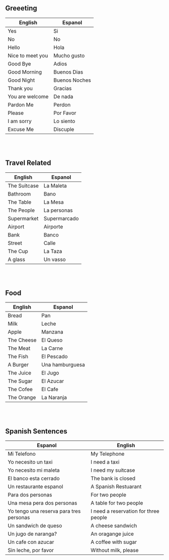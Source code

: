 ## Greeeting

| English          | Espanol       |
| ---------------- | ------------- |
| Yes              | Si            |
| No               | No            |
| Hello            | Hola          |
| Nice to meet you | Mucho gusto   |
| Good Bye         | Adios         |
| Good Morning     | Buenos Dias   |
| Good Night       | Buenos Noches |
| Thank you        | Gracias       |
| You are welcome  | De nada       |
| Pardon Me        | Perdon        |
| Please           | Por Favor     |
| I am sorry       | Lo siento     |
| Excuse Me        | Discuple      |

<br>
<br>

## Travel Related

| English      | Espanol      |
| ------------ | ------------ |
| The Suitcase | La Maleta    |
| Bathroom     | Bano         |
| The Table    | La Mesa      |
| The People   | La personas  |
| Supermarket  | Supermarcado |
| Airport      | Airporte     |
| Bank         | Banco        |
| Street       | Calle        |
| The Cup      | La Taza      |
| A glass      | Un vasso     |

<br>
<br>

## Food

| English    | Espanol         |
| ---------- | --------------- |
| Bread      | Pan             |
| Milk       | Leche           |
| Apple      | Manzana         |
| The Cheese | El Queso        |
| The Meat   | La Carne        |
| The Fish   | El Pescado      |
| A Burger   | Una hamburguesa |
| The Juice  | El Jugo         |
| The Sugar  | El Azucar       |
| The Cofee  | El Cafe         |
| The Orange | La Naranja      |

<br>
<br>

## Spanish Sentences

| Espanol                                 | English                               |
| --------------------------------------- | ------------------------------------- |
| Mi Telefono                             | My Telephone                          |
| Yo necesito un taxi                     | I need a taxi                         |
| Yo necesito mi maleta                   | I need my suitcase                    |
| El banco esta cerrado                   | The bank is closed                    |
| Un restaurante espanol                  | A Spanish Restuarant                  |
| Para dos personas                       | For two people                        |
| Una mesa pera dos personas              | A table for two people                |
| Yo tengo una reserva para tres personas | I need a reservation for three people |
| Un sandwich de queso                    | A cheese sandwich                     |
| Un jugo de naranga?                     | An oragange juice                     |
| Un cafe con azucar                      | A coffee with sugar                   |
| Sin leche, por favor                    | Without milk, please                  |
